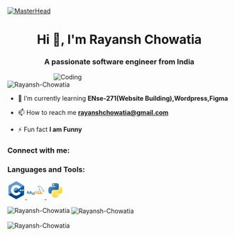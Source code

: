 [![MasterHead](https://bestanimations.com/media/storms/164769625lightning-storm-animated-gif-8.gif)](https://Rayansh-Chowatia.io)


<h1 align="center">Hi 👋, I'm Rayansh Chowatia</h1>
<h3 align="center">A passionate software engineer from India</h3>
<img align="right" alt="Coding" width="400" src="https://media1.tenor.com/images/cd37fa49c983ac905df0016fd5b6a2ee/tenor.gif?itemid=13165216">

<p align="left"> <img src="https://komarev.com/ghpvc/?username=rayansh-chowatia&label=Profile%20views&color=0e75b6&style=flat" alt="Rayansh-Chowatia" /> </p>

- 🌱 I’m currently learning **ENse-271(Website Building),Wordpress,Figma**

- 📫 How to reach me **rayanshchowatia@gmail.com**

- ⚡ Fun fact **I am Funny**

<h3 align="left">Connect with me:</h3>
<p align="left">
</p>

<h3 align="left">Languages and Tools:</h3>
<p align="left"> <a href="https://www.w3schools.com/cpp/" target="_blank" rel="noreferrer"> <img src="https://raw.githubusercontent.com/devicons/devicon/master/icons/cplusplus/cplusplus-original.svg" alt="cplusplus" width="40" height="40"/> </a> <a href="https://www.mysql.com/" target="_blank" rel="noreferrer"> <img src="https://raw.githubusercontent.com/devicons/devicon/master/icons/mysql/mysql-original-wordmark.svg" alt="mysql" width="40" height="40"/> </a> <a href="https://www.python.org" target="_blank" rel="noreferrer"> <img src="https://raw.githubusercontent.com/devicons/devicon/master/icons/python/python-original.svg" alt="python" width="40" height="40"/> </a> </p>

<p><img align="left" src="https://github-readme-stats.vercel.app/api/top-langs?username=Rayansh-Chowatia&show_icons=true&locale=en&layout=compact" alt="Rayansh-Chowatia" /></p>

<p>&nbsp;<img align="center" src="https://github-readme-stats.vercel.app/api?username=Rayansh-Chowatia&show_icons=true&locale=en" alt="Rayansh-Chowatia" /></p>

<p><img align="center" src="https://github-readme-streak-stats.herokuapp.com/?user=Rayansh-Chowatia&" alt="Rayansh-Chowatia" /></p>
